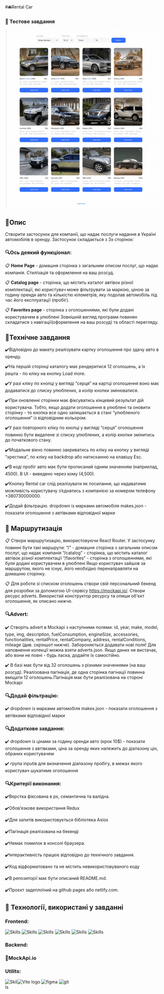 #🚘Rental Car

### 👋 Тестове завдання

![Скріншот додатку](/public/readme/test-task.gif)

## 📝Опис

Створити застосунок для компанії, що надає послуги надання в Україні автомобілів
в оренду. Застосунок складається з 3х сторінок:

### 🔍Ось деякий функціонал:

📋 **Home Page** - домашня сторінка з загальним описом послуг, що надає
компанія. Стилізація та оформлення на ваш розсуд.

📋 **Catalog page** - сторінка, що містить каталог автівок різної комплектації,
які користувач може фільтрувати за маркою, ціною за годину оренди авто та
кількістю кілометрів, яку подолав автомобіль під час його експлуатації (пробіг).

📋 **Favorites page** - cторінка з оголошеннями, які були додані користувачем в
улюблені Зовнішній вигляд програми повинен складатися з навігації(оформлення на
ваш розсуд) та області перегляду.

## 🎯Технічне завдання

✔️Відповідно до макету реалізувати картку оголошення про здачу авто в оренду.

✔️На першій сторінці каталогу має рендеритися 12 оголошень, а їх решта - по
кліку на кнопку Load more.

✔️У разі кліку по кнопці у вигляді “серця” на картці оголошення воно має
додаватися до списку улюблених, а колір кнопки змінюватися.

✔️При оновленні сторінки має фіксуватись кінцевий результат дій користувача.
Тобто, якщо додати оголошення в улюблені та оновити сторінку - то кнопка все
одно залишається в стані “улюбленого оголошення” із відповідним кольором.

✔️У разі повторного кліку по кнопці у вигляді “серця” оголошення повинно бути
видалене зі списку улюблених, а колір кнопки змінитись до початкового стану.

✔️Модальне вікно повинно закриватись по кліку на кнопку у вигляді “хрестика”, по
кліку на backdrop або натисканню на клавішу Esc.

✔️В коді пробіг авто має бути прописаний одним значенням (наприклад, 4500). В
UI - виведено через кому (4,500).

✔️Кнопку Rental car слід реалізувати як посилання, що надаватиме можливість
користувачу зʼєднатись з компанією за номером телефону +380730000000.

✔️Додай фільтрацію. dropdown із марками автомобіля makes.json - показати
оголошення з автівками відповідної марки

## 🎯 Маршрутизація

📋 Створи маршрутизацію, використовуючи React Router. У застосунку повинні бути
такі маршрути: “/” - домашня сторінка з загальним описом послуг, що надає
компанія “/catalog” - сторінка, що містить каталог автівок різної комплектації
“/favorites” - сторінка з оголошеннями, які були додані користувачем в улюблені
Якщо користувач зайшов за маршрутом, якого не існує, його необхідно
перенаправляти на домашню сторінку.

📋 Для роботи зі списком оголошень створи свій персональний бекенд для розробки
за допомогою UI-сервісу https://mockapi.io/. Створи ресурс adverts. Використай
конструктор ресурсу та опиши об'єкт оголошення, як описано нижче.

### 🔍Advert:

✔️ Створіть advert в Mockapi з наступними полями: id, year, make, model, type,
img, description, fuelConsumption, engineSize, accessories, functionalities,
rentalPrice, rentalCompany, address, rentalConditions, mileage (див. скріншот
нижче). Забороняється додавати нові поля! Для наповнення колекції можна взяти
adverts.json. Якщо даних не вистачає, або вони не повні - будь ласка, додайте їх
самостійно.

✔️ В базі має бути від 32 оголошень з різними значеннями (на ваш розсуд).
Реалізована пагінація, де одна сторінка пагінації повинна вміщати 12
оголошень.Пагінація має бути реалізована на стороні Mockapi

### 🔍Додай фільтрацію:

✔️ dropdown із марками автомобіля makes.json - показати оголошення з автівками
відповідної марки

### 🔍Додаткове завдання:

✔️ dropdown із цінами за годину оренди авто (крок 10$) - показати оголошення з
автівками, ціна за оренду яких належить до діапазону цін, обраних користувачем

✔️ група inputів для визначення діапазону пробігу, в межах якого користувач
шукатиме оголошення

### 🔍Критерії виконання:

✔️Верстка фіксована в рх, семантична та валідна.

✔️Обов’язкове використання Redux

✔️Для запитів використовується бібліотека Axios

✔️Пагінація реалізована на бекенді

✔️Немає помилок в консолі браузера.

✔️Інтерактивність працює відповідно до технічного завдання.

✔️Код відформатовано та не містить невикористовуваного коду

✔️В репозиторії має бути описаний README.md.

✔️Проєкт задеплоїний на github pages або netlify.com.

## 🔧 Технології, використані у завданні

### **Frontend**:

<p align="left"><img src="https://cdn.jsdelivr.net/gh/devicons/devicon/icons/react/react-original.svg" alt="Skills" width="40" height="40"/>  
<img src="https://cdn.jsdelivr.net/gh/devicons/devicon/icons/redux/redux-original.svg" alt="Skills" width="40" height="40"/> 
<img src="https://cdn.jsdelivr.net/gh/devicons/devicon/icons/html5/html5-original.svg" alt="Skills" width="40" height="40"/>  
<img src="https://cdn.jsdelivr.net/gh/devicons/devicon/icons/css3/css3-original.svg" alt="Skills" width="40" height="40"/>  
<img src="https://cdn.jsdelivr.net/gh/devicons/devicon/icons/javascript/javascript-original.svg" alt="Skills" width="40" height="40"/>  
<img src="https://www.vectorlogo.zone/logos/tailwindcss/tailwindcss-icon.svg" alt="Skills" width="40" height="40"/> </p>

### **Backend**:

### **💬MockApi.io**

### **Utilits**:

<p align="left" ><img width="40" src="https://vitejs.dev/logo.svg" alt="Vite logo">
<img src="https://www.vectorlogo.zone/logos/figma/figma-icon.svg" alt="figma"  width="40" height="40"/>
<img src="https://www.vectorlogo.zone/logos/git-scm/git-scm-icon.svg" alt="git"  width="40" height="40"/>
<img src="https://cdn.jsdelivr.net/gh/devicons/devicon/icons/vscode/vscode-original.svg" alt="Skills" align="left" width="40" height="40"/>
